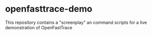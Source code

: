 # openfasttrace-demo
This repository contains a "screenplay" an command scripts for a live demonstration of OpenFastTrace
